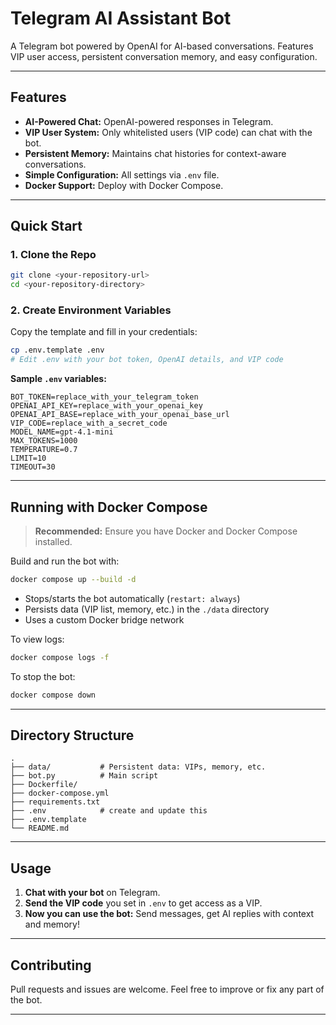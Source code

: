 # Telegram AI Assistant Bot

A Telegram bot powered by OpenAI for AI-based conversations. Features VIP user access, persistent conversation memory, and easy configuration.

---

## Features

- **AI-Powered Chat:** OpenAI-powered responses in Telegram.
- **VIP User System:** Only whitelisted users (VIP code) can chat with the bot.
- **Persistent Memory:** Maintains chat histories for context-aware conversations.
- **Simple Configuration:** All settings via `.env` file.
- **Docker Support:** Deploy with Docker Compose.

---

## Quick Start

### 1. Clone the Repo

```bash
git clone <your-repository-url>
cd <your-repository-directory>
```

### 2. Create Environment Variables

Copy the template and fill in your credentials:

```bash
cp .env.template .env
# Edit .env with your bot token, OpenAI details, and VIP code
```

**Sample `.env` variables:**

```dotenv
BOT_TOKEN=replace_with_your_telegram_token
OPENAI_API_KEY=replace_with_your_openai_key
OPENAI_API_BASE=replace_with_your_openai_base_url
VIP_CODE=replace_with_a_secret_code
MODEL_NAME=gpt-4.1-mini
MAX_TOKENS=1000
TEMPERATURE=0.7
LIMIT=10
TIMEOUT=30
```

---

## Running with Docker Compose

> **Recommended:** Ensure you have Docker and Docker Compose installed.

Build and run the bot with:

```bash
docker compose up --build -d
```

- Stops/starts the bot automatically (`restart: always`)
- Persists data (VIP list, memory, etc.) in the `./data` directory
- Uses a custom Docker bridge network

To view logs:

```bash
docker compose logs -f
```

To stop the bot:

```bash
docker compose down
```

---

## Directory Structure

```
.
├── data/           # Persistent data: VIPs, memory, etc.
├── bot.py          # Main script
├── Dockerfile/     
├── docker-compose.yml
├── requirements.txt
├── .env            # create and update this
├── .env.template
└── README.md
```

---

## Usage

1. **Chat with your bot** on Telegram.
2. **Send the VIP code** you set in `.env` to get access as a VIP.
3. **Now you can use the bot:** Send messages, get AI replies with context and memory!

---

## Contributing

Pull requests and issues are welcome. Feel free to improve or fix any part of the bot.

---